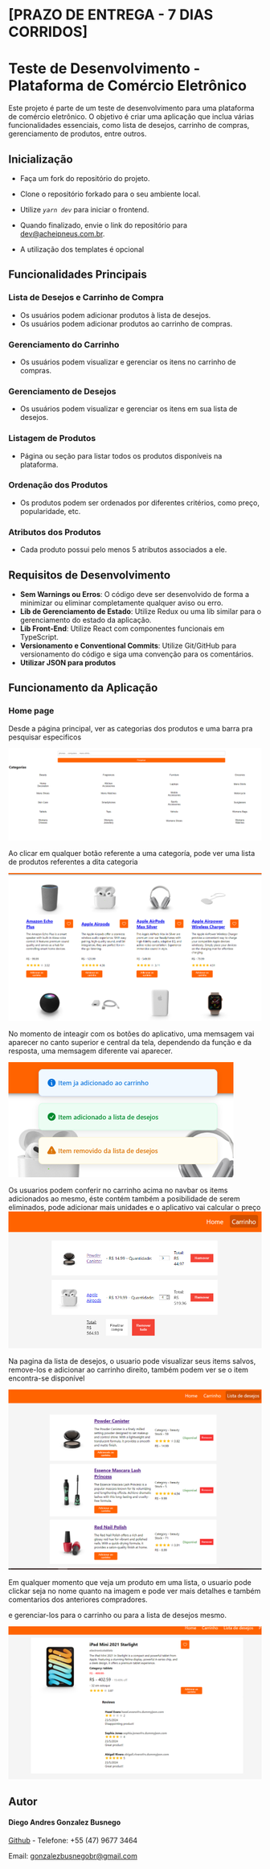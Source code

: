 # [PRAZO DE ENTREGA - 7 DIAS CORRIDOS]

# Teste de Desenvolvimento - Plataforma de Comércio Eletrônico

Este projeto é parte de um teste de desenvolvimento para uma plataforma de comércio eletrônico. O objetivo é criar uma aplicação que inclua várias funcionalidades essenciais, como lista de desejos, carrinho de compras, gerenciamento de produtos, entre outros.

## Inicialização

- Faça um fork do repositório do projeto.
- Clone o repositório forkado para o seu ambiente local.
- Utilize _`yarn dev`_ para iniciar o frontend.
- Quando finalizado, envie o link do repositório para dev@acheipneus.com.br.

- A utilização dos templates é opcional

## Funcionalidades Principais

### Lista de Desejos e Carrinho de Compra

- Os usuários podem adicionar produtos à lista de desejos.
- Os usuários podem adicionar produtos ao carrinho de compras.

### Gerenciamento do Carrinho

- Os usuários podem visualizar e gerenciar os itens no carrinho de compras.

### Gerenciamento de Desejos

- Os usuários podem visualizar e gerenciar os itens em sua lista de desejos.

### Listagem de Produtos

- Página ou seção para listar todos os produtos disponíveis na plataforma.

### Ordenação dos Produtos

- Os produtos podem ser ordenados por diferentes critérios, como preço, popularidade, etc.

### Atributos dos Produtos

- Cada produto possui pelo menos 5 atributos associados a ele.

## Requisitos de Desenvolvimento

- **Sem Warnings ou Erros**: O código deve ser desenvolvido de forma a minimizar ou eliminar completamente qualquer aviso ou erro.
- **Lib de Gerenciamento de Estado**: Utilize Redux ou uma lib similar para o gerenciamento do estado da aplicação.
- **Lib Front-End**: Utilize React com componentes funcionais em TypeScript.
- **Versionamento e Conventional Commits**: Utilize Git/GitHub para versionamento do código e siga uma convenção para os comentários.
- **Utilizar JSON para produtos**

## Funcionamento da Aplicação

### Home page

Desde a página principal, ver as categorias dos produtos e uma barra pra pesquisar especificos

![imagem da página principal](image-home.png)

Ao clicar em qualquer botão referente a uma categoría, pode ver uma lista de produtos referentes a dita categoria

![imagem da página da pesquisa de categoria especifica](image-category-search.png)

No momento de inteagir com os botões do aplicativo, uma memsagem vai aparecer no canto superior e central da tela, dependendo da função e da resposta, uma memsagem diferente vai aparecer.

![toast que possui o aplicativo](image-toast-show.png)

Os usuarios podem conferir no carrinho acima no navbar os items adicionados ao mesmo, éste contém também a posibilidade de serem eliminados, pode adicionar mais unidades e o aplicativo vai calcular o preço
![conferir carrinho](image-carrinho.png)

Na pagina da lista de desejos, o usuario pode visualizar seus items salvos, remove-los e adicionar ao carrinho direito, também podem ver se o item encontra-se disponível

![conferir lista de desejos](image-wish-list.png)

Em qualquer momento que veja um produto em uma lista, o usuario pode clickar seja no nome quanto na imagem e pode ver mais detalhes e também comentarios dos anteriores compradores.

e gerenciar-los para o carrinho ou para a lista de desejos mesmo.

![single product page](image-single-product.png)

## Autor

#### Diego Andres Gonzalez Busnego

[Github](https://github.com/KingDiegato) - Telefone: +55 (47) 9677 3464

Email: gonzalezbusnegobr@gmail.com
